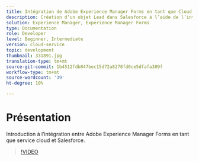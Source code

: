 ```yaml
---
title: Intégration de Adobe Experience Manager Forms en tant que Cloud Service avec Salesforce
description: Création d’un objet Lead dans Salesforce à l’aide de l’intégration
solution: Experience Manager, Experience Manager Forms
type: Documentation
role: Developer
level: Beginner, Intermediate
version: cloud-service
topic: development
thumbnail: 331891.jpg
translation-type: tm+mt
source-git-commit: 1b4512fdb047bec15d72a8278fd0ce5dfafa309f
workflow-type: tm+mt
source-wordcount: '39'
ht-degree: 10%

---
```


# Présentation

Introduction à l’intégration entre Adobe Experience Manager Forms en tant que service cloud et Salesforce.

>[!VIDEO](https://video.tv.adobe.com/v/331891/?quality=12&learn=on)
